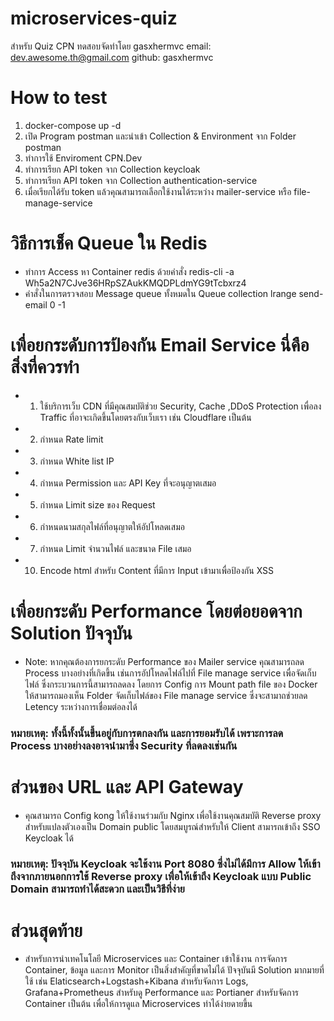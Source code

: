 # microservices-quiz
สำหรับ Quiz CPN ทดสอบจัดทำโดย gasxhermvc
email: dev.awesome.th@gmail.com
github: gasxhermvc

# How to test
1. docker-compose up -d
2. เปิด Program postman และนำเข้า Collection & Environment จาก Folder postman
3. ทำการใช้ Enviroment CPN.Dev
4. ทำการเรียก API token จาก Collection keycloak
5. ทำการเรียก API token จาก Collection authentication-service
6. เมื่อเรียกได้รับ token แล้วคุณสามารถเลือกใช้งานได้ระหว่าง mailer-service หรือ file-manage-service

# วิธีการเช็ค Queue ใน Redis
* ทำการ Access หา Container redis ด้วยคำสั่ง redis-cli -a Wh5a2N7CJve36HRpSZAukKMQDPLdmYG9tTcbxrz4
* คำสั่งในการตรวจสอบ Message queue ทั้งหมดใน Queue collection lrange send-email 0 -1

# เพื่อยกระดับการป้องกัน Email Service นี่คือสิ่งที่ควรทำ
* 1. ใช้บริการเว็บ CDN ที่มีคุณสมบัติช่วย Security, Cache ,DDoS Protection เพื่อลง Traffic ที่อาจะเกิดขึ้นโดยตรงกับเว็บเรา เช่น Cloudflare เป็นต้น
* 2. กำหนด Rate limit
* 3. กำหนด White list IP
* 4. กำหนด Permission และ API Key ที่จะอนุญาตเสมอ
* 5. กำหนด Limit size ของ Request
* 6. กำหนดนามสกุลไฟล์ที่อนุญาตให้อัปโหลดเสมอ
* 7. กำหนด Limit จำนวนไฟล์ และขนาด File เสมอ
* 10. Encode html สำหรับ Content ที่มีการ Input เข้ามาเพื่อป้องกัน XSS

# เพื่อยกระดับ Performance โดยต่อยอดจาก Solution ปัจจุบัน
* Note: หากคุณต้องการยกระดับ Performance ของ Mailer service คุณสามารถลด Process บางอย่างที่เกิดขึ้น เช่นการอัปโหลดไฟล์ไปที่ File manage service เพื่อจัดเก็บไฟล์ ซึ่งกระบวนการนี้สามารถลดลง โดยการ Config การ Mount path file ของ Docker ให้สามารถมองเห็น Folder จัดเก็บไฟล์ของ File manage service ซึ่งจะสามาถช่วยลด Letency ระหว่างการเชื่อมต่อลงได้
### หมายเหตุ: ทั้งนี้ทั้งนั้นขึ้นอยู่กับการตกลงกัน และการยอมรับได้ เพราะการลด Process บางอย่างลงอาจนำมาซึ่ง Security ที่ลดลงเช่นกัน

# ส่วนของ URL และ API Gateway
* คุณสามารถ Config kong ให้ใช้งานร่วมกับ Nginx เพื่อใช้งานคุณสมบัติ Reverse proxy สำหรับแปลงตัวเองเป็น Domain public โดยสมบูรณ์สำหรับให้ Client สามารถเข้าถึง SSO Keycloak ได้
### หมายเหตุ: ปัจจุบัน Keycloak จะใช้งาน Port 8080 ซึ่งไม่ได้มีการ Allow ให้เข้าถึงจากภายนอกการใช้ Reverse proxy เพื่อให้เข้าถึง Keycloak แบบ Public Domain สามารถทำได้สะดวก และเป็นวิธีที่ง่าย

# ส่วนสุดท้าย
* สำหรับการนำเทคโนโลยี Microservices และ Container เข้าใช้งาน การจัดการ Container, ข้อมูล และการ Monitor เป็นสิ่งสำคัญที่ขาดไม่ได้ ปัจจุบันมี Solution มากมายที่ใช้ เช่น Elaticsearch+Logstash+Kibana สำหรับจัดการ Logs, Grafana+Prometheus สำหรับดู Performance และ Portianer สำหรับจัดการ Container เป็นต้น เพื่อให้การดูแล Microservices ทำได้ง่ายดายขึ้น